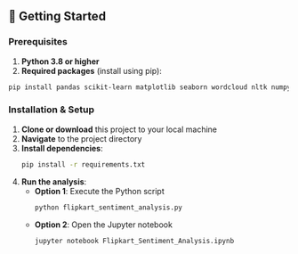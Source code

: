 ## 🚀 Getting Started

### Prerequisites

1. **Python 3.8 or higher**
2. **Required packages** (install using pip):

```bash
pip install pandas scikit-learn matplotlib seaborn wordcloud nltk numpy
```

### Installation & Setup

1. **Clone or download** this project to your local machine
2. **Navigate** to the project directory
3. **Install dependencies**:
   ```bash
   pip install -r requirements.txt
   ```
4. **Run the analysis**:
   - **Option 1**: Execute the Python script
     ```bash
     python flipkart_sentiment_analysis.py
     ```
   - **Option 2**: Open the Jupyter notebook
     ```bash
     jupyter notebook Flipkart_Sentiment_Analysis.ipynb
     ```
